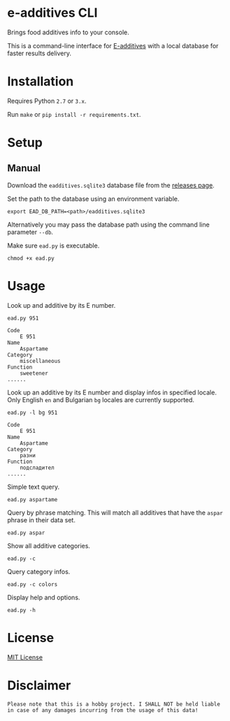 # e-additives CLI

Brings food additives info to your console.

This is a command-line interface for [E-additives](https://github.com/vexelon-dot-net/e-additives.server) with a local database for faster results delivery.

# Installation

Requires Python `2.7` or `3.x`.

Run `make` or `pip install -r requirements.txt`.

# Setup

## Manual

Download the `eadditives.sqlite3` database file from the [releases page](https://github.com/vexelon-dot-net/e-additives.cli/releases). 

Set the path to the database using an environment variable.

    export EAD_DB_PATH=<path>/eadditives.sqlite3

Alternatively you may pass the database path using the command line parameter `--db`.

Make sure `ead.py` is executable.

    chmod +x ead.py

# Usage

Look up and additive by its E number.

    ead.py 951

```
Code
	E 951
Name
	Aspartame
Category
	miscellaneous
Function
	sweetener
......
```

Look up an additive by its E number and display infos in specified locale. Only English `en` and Bulgarian `bg` locales are currently supported.

    ead.py -l bg 951
```
Code
	E 951
Name
	Aspartame
Category
	разни
Function
	подсладител
......
```

Simple text query.

    ead.py aspartame

Query by phrase matching. This will match all additives that have the `aspar` phrase in their data set.

    ead.py aspar

Show all additive categories.

    ead.py -c

Query category infos.

    ead.py -c colors

Display help and options.

    ead.py -h

# License

[MIT License](LICENSE)

# Disclaimer

```Please note that this is a hobby project. I SHALL NOT be held liable in case of any damages incurring from the usage of this data!```
